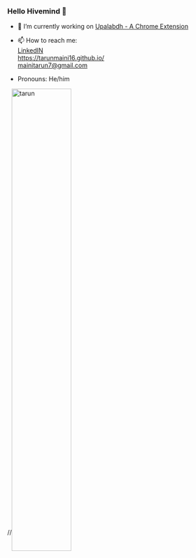 ### Hello Hivemind 👋


- 🔭 I’m currently working on [Upalabdh - A Chrome Extension](https://chrome.google.com/webstore/detail/upalabdh/lmddecfpppmaomiopmlgbeemkdpllhmh?hl=en#:~:text=Upalabdh&text=This%20extension%20is%20to%20make,saved%20in%20your%20cart%20anymore. "Extension to get instant alerts for products at e-stores asa they are back to available from out-of-stock status.")

- 📫 How to reach me:
  </br>[LinkedIN](https://www.linkedin.com/in/tarunmaini79/)
  </br>https://tarunmaini16.github.io/
  </br>mainitarun7@gmail.com
- Pronouns: He/him


//<img align="center" width="52%"  src="https://github-readme-stats.vercel.app/api?username=tarunmaini16&show_icons=true&hide_border=true" alt="tarun" /> 
